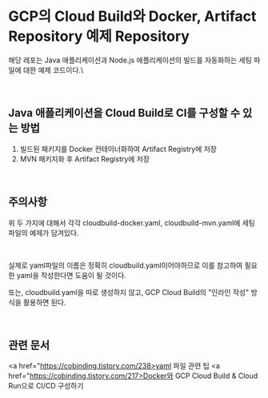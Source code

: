 # GCP의 Cloud Build와 Docker, Artifact Repository 예제 Repository

해당 레포는 Java 애플리케이션과 Node.js 애플리케이션의 빌드를 자동화하는 세팅 파일에 대한 예제 코드이다.\

<p>&nbsp;</p>

## Java 애플리케이션을 Cloud Build로 CI를 구성할 수 있는 방법

1. 빌드된 패키지를 Docker 컨테이너화하여 Artifact Registry에 저장
2. MVN 패키지화 후 Artifact Registry에 저장

<p>&nbsp;</p>

## 주의사항
위 두 가지에 대해서 각각 cloudbuild-docker.yaml, cloudbuild-mvn.yaml에 세팅파일의 예제가 담겨있다.

<br>

실제로 yaml파일의 이름은 정확히 cloudbuild.yaml이어야하므로 이를 참고하여 필요한 yaml을 작성한다면 도움이 될 것이다.
<br> 

또는, cloudbuild.yaml을 따로 생성하지 않고, GCP Cloud Build의 "인라인 작성" 방식을 활용하면 된다.

<p>&nbsp;</p>

## 관련 문서
<a href="https://cobinding.tistory.com/238>yaml 파일 관련 팁</a>
<a href="https://cobinding.tistory.com/217>Docker와 GCP Cloud Build & Cloud Run으로 CI/CD 구성하기</a>
